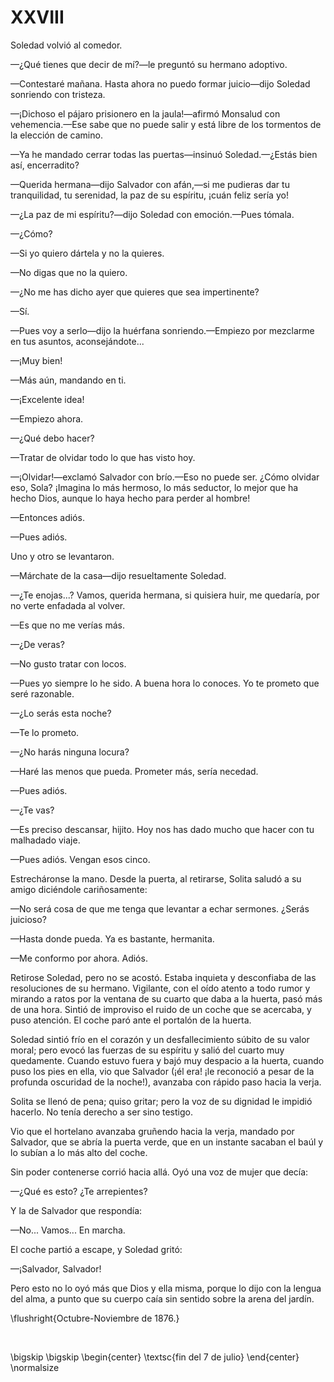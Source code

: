 # XXVIII

Soledad volvió al comedor.

—¿Qué tienes que decir de mí?—le preguntó su hermano adoptivo.

—Contestaré mañana. Hasta ahora no puedo formar juicio—dijo Soledad
sonriendo con tristeza.

—¡Dichoso el pájaro prisionero en la jaula!—afirmó Monsalud con
vehemencia.—Ese sabe que no puede salir y está libre de los tormentos de la
elección de camino.

—Ya he mandado cerrar todas las puertas—insinuó Soledad.—¿Estás bien así,
encerradito?

—Querida hermana—dijo Salvador con afán,—si me pudieras dar tu
tranquilidad, tu serenidad, la paz de su espíritu, ¡cuán feliz sería yo!

—¿La paz de mi espíritu?—dijo Soledad con emoción.—Pues tómala.

—¿Cómo?

—Si yo quiero dártela y no la quieres.

—No digas que no la quiero. 

—¿No me has dicho ayer que quieres que sea impertinente?

—Sí.

—Pues voy a serlo—dijo la huérfana sonriendo.—Empiezo por mezclarme en
tus asuntos, aconsejándote...

—¡Muy bien!

—Más aún, mandando en ti.

—¡Excelente idea!

—Empiezo ahora.

—¿Qué debo hacer?

—Tratar de olvidar todo lo que has visto hoy.

—¡Olvidar!—exclamó Salvador con brío.—Eso no puede ser. ¿Cómo olvidar
eso, Sola? ¡Imagina lo más hermoso, lo más seductor, lo mejor que ha hecho
Dios, aunque lo haya hecho para perder al hombre!

—Entonces adiós.

—Pues adiós.

Uno y otro se levantaron.

—Márchate de la casa—dijo resueltamente Soledad.

—¿Te enojas...? Vamos, querida hermana, si quisiera huir, me quedaría, por
no verte enfadada al volver.

—Es que no me verías más.

—¿De veras?

—No gusto tratar con locos. 

—Pues yo siempre lo he sido. A buena hora lo conoces. Yo te prometo que
seré razonable.

—¿Lo serás esta noche?

—Te lo prometo.

—¿No harás ninguna locura?

—Haré las menos que pueda. Prometer más, sería necedad.

—Pues adiós.

—¿Te vas?

—Es preciso descansar, hijito. Hoy nos has dado mucho que hacer con tu
malhadado viaje.

—Pues adiós. Vengan esos cinco.

Estrecháronse la mano. Desde la puerta, al retirarse, Solita saludó a su
amigo diciéndole cariñosamente:

—No será cosa de que me tenga que levantar a echar sermones. ¿Serás
juicioso?

—Hasta donde pueda. Ya es bastante, hermanita.

—Me conformo por ahora. Adiós.

Retirose Soledad, pero no se acostó. Estaba inquieta y desconfiaba de las
resoluciones de su hermano. Vigilante, con el oído atento a todo rumor y
mirando a ratos por la ventana de su cuarto que daba a la huerta, pasó más
de una hora. Sintió de improviso el ruido de un coche que se acercaba, y puso
atención. El coche paró ante el portalón de la huerta. 

Soledad sintió frío en el corazón y un desfallecimiento súbito de su valor
moral; pero evocó las fuerzas de su espíritu y salió del cuarto muy
quedamente. Cuando estuvo fuera y bajó muy despacio a la huerta, cuando
puso los pies en ella, vio que Salvador (¡él era! ¡le reconoció a pesar de la
profunda oscuridad de la noche!), avanzaba con rápido paso hacia la verja.

Solita se llenó de pena; quiso gritar; pero la voz de su dignidad le impidió
hacerlo. No tenía derecho a ser sino testigo.

Vio que el hortelano avanzaba gruñendo hacia la verja, mandado por
Salvador, que se abría la puerta verde, que en un instante sacaban el baúl y lo
subían a lo más alto del coche.

Sin poder contenerse corrió hacia allá. Oyó una voz de mujer que decía:

—¿Qué es esto? ¿Te arrepientes?

Y la de Salvador que respondía:

—No... Vamos... En marcha.

El coche partió a escape, y Soledad gritó:

—¡Salvador, Salvador!

Pero esto no lo oyó más que Dios y ella misma, porque lo dijo con la
lengua del alma, a punto que su cuerpo caía sin sentido sobre la arena del
jardín.

<!---
<div style="text-align:right">Octubre-Noviembre de 1876.</div>
<p> </p>
-->

\flushright{Octubre-Noviembre de 1876.} 

<!---
<div style="text-align:center;">FIN DEL 7 DE JULIO</div>
-->

<p> </p>

\bigskip
\bigskip
\begin{center}
\textsc{fin del 7 de julio}
\end{center}
\normalsize

